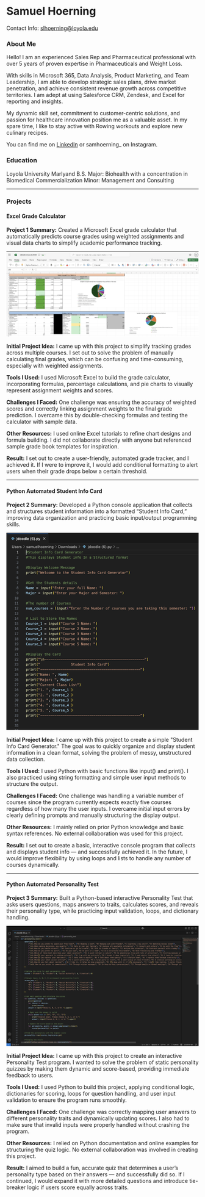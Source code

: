 # Samuel Hoerning
Contact Info: slhoerning@loyola.edu

### About Me 
Hello! I am an experienced Sales Rep and Pharmaceutical professional with over 5 years of proven expertise in Pharmaceuticals and Weight Loss.

With skills in Microsoft 365, Data Analysis, Product Marketing, and Team Leadership, I am able to develop strategic sales plans, drive market penetration, and achieve consistent revenue growth across competitive territories. I am adept at using Salesforce CRM, Zendesk, and Excel for reporting and insights.

My dynamic skill set, commitment to customer-centric solutions, and passion for healthcare innovation position me as a valuable asset. In my spare time, I like to stay active with Rowing workouts and explore new culinary recipes.

You can find me on [LinkedIn](www.linkedin.com/in/samuel-hoerning-074481266) or samhoerning_ on Instagram.

### Education 
Loyola University Marlyand B.S.
Major: Biohealth with a concentration in Biomedical Commercialization
Minor: Management and Consulting
***
### Projects

#### Excel Grade Calculator
 **Project 1 Summary:**
 Created a Microsoft Excel grade calculator that automatically predicts course grades using weighted assignments and visual data charts to simplify academic performance tracking.

![Project 1 Image](Portfolio_Images/Project_1_GradeCalc.png)

**Initial Project Idea:**
I came up with this project to simplify tracking grades across multiple courses. I set out to solve the problem of manually calculating final grades, which can be confusing and time-consuming, especially with weighted assignments.

**Tools I Used:**
I used Microsoft Excel to build the grade calculator, incorporating formulas, percentage calculations, and pie charts to visually represent assignment weights and scores.

**Challenges I Faced:**
One challenge was ensuring the accuracy of weighted scores and correctly linking assignment weights to the final grade prediction. I overcame this by double-checking formulas and testing the calculator with sample data.

**Other Resources:**
I used online Excel tutorials to refine chart designs and formula building. I did not collaborate directly with anyone but referenced sample grade book templates for inspiration.

**Result:**
I set out to create a user-friendly, automated grade tracker, and I achieved it. If I were to improve it, I would add conditional formatting to alert users when their grade drops below a certain threshold.
***
#### Python Automated Student Info Card 
 **Project 2 Summary:**
Developed a Python console application that collects and structures student information into a formatted “Student Info Card,” improving data organization and practicing basic input/output programming skills.


![Project 2 Image](Portfolio_Images/Project_2_StudentInfo_Card.png)

**Initial Project Idea:**
I came up with this project to create a simple "Student Info Card Generator." The goal was to quickly organize and display student information in a clean format, solving the problem of messy, unstructured data collection.

**Tools I Used:**
I used Python with basic functions like input() and print(). I also practiced using string formatting and simple user input methods to structure the output.

**Challenges I Faced:**
One challenge was handling a variable number of courses since the program currently expects exactly five courses regardless of how many the user inputs. I overcame initial input errors by clearly defining prompts and manually structuring the display output.

**Other Resources:**
I mainly relied on prior Python knowledge and basic syntax references. No external collaboration was used for this project.

**Result:**
I set out to create a basic, interactive console program that collects and displays student info — and successfully achieved it. In the future, I would improve flexibility by using loops and lists to handle any number of courses dynamically.

***
#### Python Automated Personality Test
**Project 3 Summary:**
 Built a Python-based interactive Personality Test that asks users questions, maps answers to traits, calculates scores, and reveals their personality type, while practicing input validation, loops, and dictionary handling.

![Project 3 Image](Portfolio_Images/Project_3_Personality_Test.png)

**Initial Project Idea:**
I came up with this project to create an interactive Personality Test program. I wanted to solve the problem of static personality quizzes by making them dynamic and score-based, providing immediate feedback to users.

**Tools I Used:**
I used Python to build this project, applying conditional logic, dictionaries for scoring, loops for question handling, and user input validation to ensure the program runs smoothly.

**Challenges I Faced:**
One challenge was correctly mapping user answers to different personality traits and dynamically updating scores. I also had to make sure that invalid inputs were properly handled without crashing the program.

**Other Resources:**
I relied on Python documentation and online examples for structuring the quiz logic. No external collaboration was involved in creating this project.

**Result:**
I aimed to build a fun, accurate quiz that determines a user’s personality type based on their answers — and successfully did so. If I continued, I would expand it with more detailed questions and introduce tie-breaker logic if users score equally across traits.